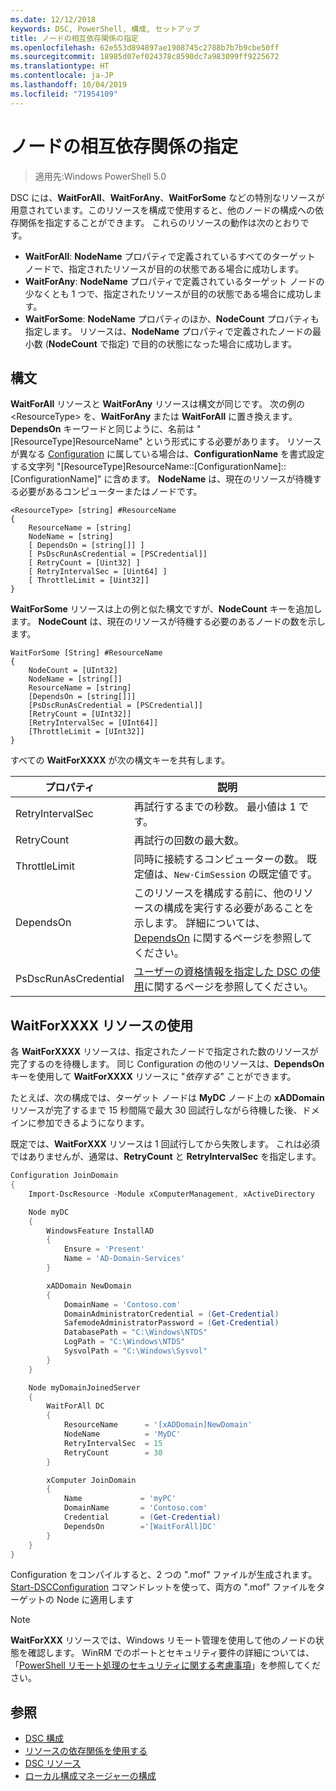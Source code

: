 ```yaml
---
ms.date: 12/12/2018
keywords: DSC, PowerShell, 構成, セットアップ
title: ノードの相互依存関係の指定
ms.openlocfilehash: 62e553d894897ae1908745c2788b7b7b9cbe50ff
ms.sourcegitcommit: 18985d07ef024378c8590dc7a983099ff9225672
ms.translationtype: HT
ms.contentlocale: ja-JP
ms.lasthandoff: 10/04/2019
ms.locfileid: "71954109"
---
```

# <a name="specifying-cross-node-dependencies"></a>ノードの相互依存関係の指定

> 適用先:Windows PowerShell 5.0

DSC には、**WaitForAll**、**WaitForAny**、**WaitForSome** などの特別なリソースが用意されています。このリソースを構成で使用すると、他のノードの構成への依存関係を指定することができます。 これらのリソースの動作は次のとおりです。

- **WaitForAll**: **NodeName** プロパティで定義されているすべてのターゲット ノードで、指定されたリソースが目的の状態である場合に成功します。
- **WaitForAny**: **NodeName** プロパティで定義されているターゲット ノードの少なくとも 1 つで、指定されたリソースが目的の状態である場合に成功します。
- **WaitForSome**: **NodeName** プロパティのほか、**NodeCount** プロパティも指定します。 リソースは、**NodeName** プロパティで定義されたノードの最小数 (**NodeCount** で指定) で目的の状態になった場合に成功します。

## <a name="syntax"></a>構文

**WaitForAll** リソースと **WaitForAny** リソースは構文が同じです。 次の例の \<ResourceType\> を、**WaitForAny** または **WaitForAll** に置き換えます。
**DependsOn** キーワードと同じように、名前は "[ResourceType]ResourceName" という形式にする必要があります。 リソースが異なる [Configuration](configurations.md) に属している場合は、**ConfigurationName** を書式設定する文字列 "[ResourceType]ResourceName::[ConfigurationName]::[ConfigurationName]" に含めます。 **NodeName** は、現在のリソースが待機する必要があるコンピューターまたはノードです。

```
<ResourceType> [string] #ResourceName
{
    ResourceName = [string]
    NodeName = [string]
    [ DependsOn = [string[]] ]
    [ PsDscRunAsCredential = [PSCredential]]
    [ RetryCount = [Uint32] ]
    [ RetryIntervalSec = [Uint64] ]
    [ ThrottleLimit = [Uint32]]
}
```

**WaitForSome** リソースは上の例と似た構文ですが、**NodeCount** キーを追加します。 **NodeCount** は、現在のリソースが待機する必要のあるノードの数を示します。

```
WaitForSome [String] #ResourceName
{
    NodeCount = [UInt32]
    NodeName = [string[]]
    ResourceName = [string]
    [DependsOn = [string[]]]
    [PsDscRunAsCredential = [PSCredential]]
    [RetryCount = [UInt32]]
    [RetryIntervalSec = [UInt64]]
    [ThrottleLimit = [UInt32]]
}
```

すべての **WaitForXXXX** が次の構文キーを共有します。

|プロパティ|  説明   |
|---------|---------------------|
| RetryIntervalSec| 再試行するまでの秒数。 最小値は 1 です。|
| RetryCount| 再試行の回数の最大数。|
| ThrottleLimit| 同時に接続するコンピューターの数。 既定値は、`New-CimSession` の既定値です。|
| DependsOn | このリソースを構成する前に、他のリソースの構成を実行する必要があることを示します。 詳細については、[DependsOn](resource-depends-on.md) に関するページを参照してください。|
| PsDscRunAsCredential | [ユーザーの資格情報を指定した DSC の使用](./runAsUser.md)に関するページを参照してください。 |

## <a name="using-waitforxxxx-resources"></a>WaitForXXXX リソースの使用

各 **WaitForXXXX** リソースは、指定されたノードで指定された数のリソースが完了するのを待機します。
同じ Configuration の他のリソースは、**DependsOn** キーを使用して **WaitForXXXX** リソースに "*依存する*" ことができます。

たとえば、次の構成では、ターゲット ノードは **MyDC** ノード上の **xADDomain** リソースが完了するまで 15 秒間隔で最大 30 回試行しながら待機した後、ドメインに参加できるようになります。

既定では、**WaitForXXX** リソースは 1 回試行してから失敗します。 これは必須ではありませんが、通常は、**RetryCount** と **RetryIntervalSec** を指定します。

```powershell
Configuration JoinDomain
{
    Import-DscResource -Module xComputerManagement, xActiveDirectory

    Node myDC
    {
        WindowsFeature InstallAD
        {
            Ensure = 'Present'
            Name = 'AD-Domain-Services'
        }

        xADDomain NewDomain
        {
            DomainName = 'Contoso.com'
            DomainAdministratorCredential = (Get-Credential)
            SafemodeAdministratorPassword = (Get-Credential)
            DatabasePath = "C:\Windows\NTDS"
            LogPath = "C:\Windows\NTDS"
            SysvolPath = "C:\Windows\Sysvol"
        }
    }

    Node myDomainJoinedServer
    {
        WaitForAll DC
        {
            ResourceName      = '[xADDomain]NewDomain'
            NodeName          = 'MyDC'
            RetryIntervalSec  = 15
            RetryCount        = 30
        }

        xComputer JoinDomain
        {
            Name             = 'myPC'
            DomainName       = 'Contoso.com'
            Credential       = (Get-Credential)
            DependsOn        ='[WaitForAll]DC'
        }
    }
}
```

Configuration をコンパイルすると、2 つの ".mof" ファイルが生成されます。 [Start-DSCConfiguration](/powershell/module/psdesiredstateconfiguration/start-dscconfiguration) コマンドレットを使って、両方の ".mof" ファイルをターゲットの Node に適用します

> [!NOTE]
> **WaitForXXX** リソースでは、Windows リモート管理を使用して他のノードの状態を確認します。
> WinRM でのポートとセキュリティ要件の詳細については、「[PowerShell リモート処理のセキュリティに関する考慮事項](/powershell/scripting/learn/remoting/winrmsecurity?view=powershell-6)」を参照してください。

## <a name="see-also"></a>参照

- [DSC 構成](configurations.md)
- [リソースの依存関係を使用する](resource-depends-on.md)
- [DSC リソース](../resources/resources.md)
- [ローカル構成マネージャーの構成](../managing-nodes/metaConfig.md)
